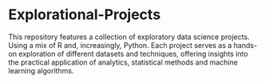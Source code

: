 # Explorational-Projects
This repository features a collection of exploratory data science projects. Using a mix of R and, increasingly, Python. Each project serves as a hands-on exploration of different datasets and techniques, offering insights into the practical application of analytics, statistical methods and machine learning algorithms.
